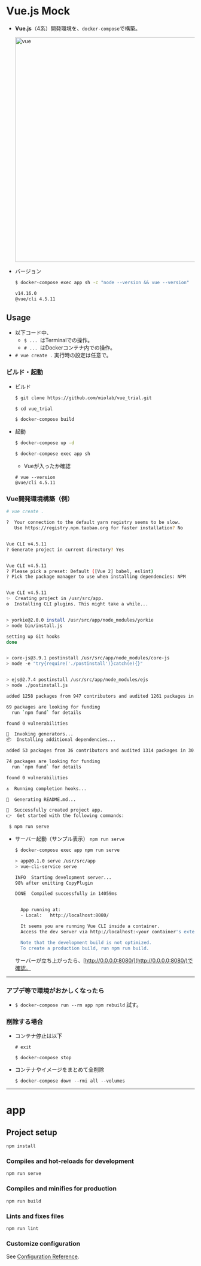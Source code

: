 # Vue.js Mock

* __Vue.js__（4系）開発環境を、`docker-compose`で構築。

  <img width="600" alt="vue" src="https://user-images.githubusercontent.com/33124627/77903090-4463d480-72bd-11ea-86c6-c62023bfa3f0.png">

* バージョン

  ```sh
  $ docker-compose exec app sh -c "node --version && vue --version"

  v14.16.0
  @vue/cli 4.5.11
  ```

## Usage

* 以下コード中、
  * `$ ... `はTerminalでの操作。
  * `# ... `はDockerコンテナ内での操作。
* `# vue create .` 実行時の設定は任意で。

### ビルド・起動

* ビルド

  ```sh
  $ git clone https://github.com/miolab/vue_trial.git

  $ cd vue_trial

  $ docker-compose build
  ```

* 起動

  ```sh
  $ docker-compose up -d
  ```

  ```sh
  $ docker-compose exec app sh
  ```

  * Vueが入ったか確認

  ```
  # vue --version
  @vue/cli 4.5.11
  ```

### Vue開発環境構築（例）

```sh
# vue create .

?  Your connection to the default yarn registry seems to be slow.
   Use https://registry.npm.taobao.org for faster installation? No


Vue CLI v4.5.11
? Generate project in current directory? Yes


Vue CLI v4.5.11
? Please pick a preset: Default ([Vue 2] babel, eslint)
? Pick the package manager to use when installing dependencies: NPM


Vue CLI v4.5.11
✨  Creating project in /usr/src/app.
⚙️  Installing CLI plugins. This might take a while...


> yorkie@2.0.0 install /usr/src/app/node_modules/yorkie
> node bin/install.js

setting up Git hooks
done


> core-js@3.9.1 postinstall /usr/src/app/node_modules/core-js
> node -e "try{require('./postinstall')}catch(e){}"


> ejs@2.7.4 postinstall /usr/src/app/node_modules/ejs
> node ./postinstall.js

added 1258 packages from 947 contributors and audited 1261 packages in 154.604s

69 packages are looking for funding
  run `npm fund` for details

found 0 vulnerabilities

🚀  Invoking generators...
📦  Installing additional dependencies...

added 53 packages from 36 contributors and audited 1314 packages in 30.346s

74 packages are looking for funding
  run `npm fund` for details

found 0 vulnerabilities

⚓  Running completion hooks...

📄  Generating README.md...

🎉  Successfully created project app.
👉  Get started with the following commands:

 $ npm run serve

```

* サーバー起動（サンプル表示） `npm run serve`

  ```sh
  $ docker-compose exec app npm run serve

  > app@0.1.0 serve /usr/src/app
  > vue-cli-service serve

  INFO  Starting development server...
  98% after emitting CopyPlugin

  DONE  Compiled successfully in 14059ms


    App running at:
    - Local:   http://localhost:8080/ 

    It seems you are running Vue CLI inside a container.
    Access the dev server via http://localhost:<your container's external mapped port>/

    Note that the development build is not optimized.
    To create a production build, run npm run build.
  ```

  サーバーが立ち上がったら、[http://0.0.0.0:8080/](http://0.0.0.0:8080/)で確認。

---

### アプデ等で環境がおかしくなったら

* `$ docker-compose run --rm app npm rebuild` 試す。

### 削除する場合

* コンテナ停止は以下

  ```
  # exit
  ```

  ```
  $ docker-compose stop
  ```

* コンテナやイメージをまとめて全削除

  ```
  $ docker-compose down --rmi all --volumes
  ```

---

# app

## Project setup
```
npm install
```

### Compiles and hot-reloads for development
```
npm run serve
```

### Compiles and minifies for production
```
npm run build
```

### Lints and fixes files
```
npm run lint
```

### Customize configuration
See [Configuration Reference](https://cli.vuejs.org/config/).
